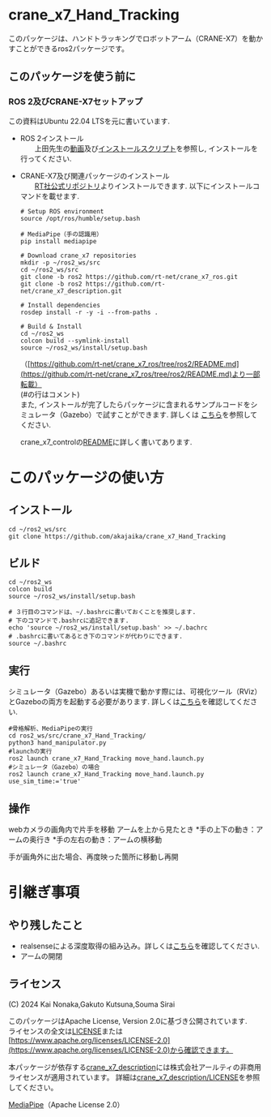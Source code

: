 # crane_x7_Hand_Tracking
このパッケージは、ハンドトラッキングでロボットアーム（CRANE-X7）を動かすことができるros2パッケージです。

## このパッケージを使う前に
### ROS 2及びCRANE-X7セットアップ
  この資料はUbuntu 22.04 LTSを元に書いています.   
  * ROS 2インストール  
　　上田先生の[動画](https://youtu.be/mBhtD08f5KY)及び[インストールスクリプト](https://github.com/ryuichiueda/ros2_setup_scripts)を参照し, インストールを行ってください.   
  * CRANE-X7及び関連パッケージのインストール  
　　[RT社公式リポジトリ](https://github.com/rt-net/crane_x7_ros/tree/ros2)よりインストールできます. 以下にインストールコマンドを載せます.   
    ```
    # Setup ROS environment
    source /opt/ros/humble/setup.bash

    # MediaPipe（手の認識用）
    pip install mediapipe

    # Download crane_x7 repositories
    mkdir -p ~/ros2_ws/src
    cd ~/ros2_ws/src
    git clone -b ros2 https://github.com/rt-net/crane_x7_ros.git
    git clone -b ros2 https://github.com/rt-net/crane_x7_description.git

    # Install dependencies
    rosdep install -r -y -i --from-paths .

    # Build & Install
    cd ~/ros2_ws
    colcon build --symlink-install
    source ~/ros2_ws/install/setup.bash
    ```
    （[https://github.com/rt-net/crane_x7_ros/tree/ros2/README.md](https://github.com/rt-net/crane_x7_ros/tree/ros2/README.md)より一部転載）  
    (#の行はコメント)  
    また, インストールが完了したらパッケージに含まれるサンプルコードをシミュレータ（Gazebo）で試すことができます. 詳しくは
    [こちら](https://github.com/rt-net/crane_x7_ros/tree/ros2/crane_x7_examples)を参照してください.

    crane_x7_controlの[README](https://github.com/rt-net/crane_x7_ros/blob/ros2/crane_x7_control/README.md)に詳しく書いてあります.

# このパッケージの使い方
## インストール
```
cd ~/ros2_ws/src
git clone https://github.com/akajaika/crane_x7_Hand_Tracking
```
## ビルド 
```
cd ~/ros2_ws
colcon build
source ~/ros2_ws/install/setup.bash

# ３行目のコマンドは、~/.bashrcに書いておくことを推奨します.   
# 下のコマンドで.bashrcに追記できます.  
echo 'source ~/ros2_ws/install/setup.bash' >> ~/.bachrc
# .bashrcに書いてあるとき下のコマンドが代わりにできます.
source ~/.bashrc
```
## 実行  
シミュレータ（Gazebo）あるいは実機で動かす際には、可視化ツール（RViz）とGazeboの両方を起動する必要があります. 詳しくは[こちら](https://github.com/rt-net/crane_x7_ros/tree/ros2/crane_x7_examples#3-move_group%E3%81%A8controller%E3%82%92%E8%B5%B7%E5%8B%95%E3%81%99%E3%82%8B)を確認してください.

```
#骨格解析、MediaPipeの実行
cd ros2_ws/src/crane_x7_Hand_Tracking/
python3 hand_manipulator.py
#launchの実行
ros2 launch crane_x7_Hand_Tracking move_hand.launch.py
#シミュレータ（Gazebo）の場合
ros2 launch crane_x7_Hand_Tracking move_hand.launch.py use_sim_time:='true'
```
## 操作
webカメラの画角内で片手を移動
   アームを上から見たとき
   *手の上下の動き：アームの奥行き
   *手の左右の動き：アームの横移動

手が画角外に出た場合、再度映った箇所に移動し再開

# 引継ぎ事項
## やり残したこと
* realsenseによる深度取得の組み込み。詳しくは[こちら](https://github.com/Mainichi0501/realsense_depth/tree/main)を確認してください.
* アームの開閉

## ライセンス

(C) 2024 Kai Nonaka,Gakuto Kutsuna,Souma Sirai
 
このパッケージはApache License, Version 2.0に基づき公開されています.  
ライセンスの全文は[LICENSE](./LICENSE)または[https://www.apache.org/licenses/LICENSE-2.0](https://www.apache.org/licenses/LICENSE-2.0)から確認できます。

本パッケージが依存する[crane_x7_description](https://github.com/rt-net/crane_x7_description)には株式会社アールティの非商用ライセンスが適用されています。
詳細は[crane_x7_description/LICENSE](https://github.com/rt-net/crane_x7_description/blob/master/LICENSE)を参照してください。

[MediaPipe](https://github.com/google/mediapipe)（Apache License 2.0）


